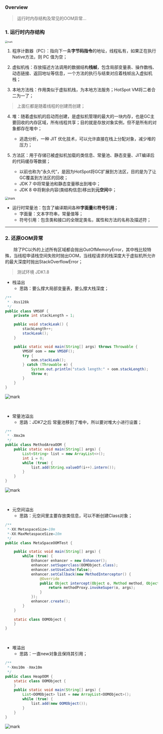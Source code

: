 ### 0verview

> 运行时内存结构及常见的OOM异常...

### 1. 运行时内存结构

<img src="D:/OneDrive/_mine/docsify/_img/fpI4PaPeoDLx.png" alt="mark" style="zoom:50%;" />

1. 程序计数器（PC）：指向下一条**字节码指令**的地址，线程私有，如果正在执行Native方法，则 PC 值为空；
   <br/>


2. 虚拟机栈：存放描述方法调用的数据结构**栈帧**，包含局部变量表、操作数栈、动态链接、返回地址等信息，一个方法的执行与结束对应着栈帧出入虚拟机栈；
   <br/>
3. 本地方法栈：作用类似于虚拟机栈，为本地方法服务；HotSpot VM将二者合二为一了；
   <br/>


> 上面仨都是随着线程的创建而创建；<br/>


4. 堆：随着虚拟机的启动而创建，是虚拟机管理的最大的一块内存，也是GC主要回收的内存区域，所有线程共享；目的就是存放对象实例，但不是所有的对象都存在堆中；
   - 逃逸分析，一种 JIT 优化技术，可以允许直接在栈上分配对象，减少堆的压力；
     <br/>

5. 方法区：用于存储已被虚拟机加载的类信息、常量池、静态变量、JIT编译后的代码缓存等数据；
   - 以前也称为“永久代”，是因为HotSpot将GC扩展到方法区，目的是为了让GC覆盖到方法区的回收；
   - JDK 7 中将常量池和静态变量移出到堆中；
   - JDK 8 中将剩余内容(类结构信息)移出到**元空间**中；

<img src="D:/OneDrive/_mine/docsify/_img/xygINplYKcFU.png" alt="mark" style="zoom: 67%;" />
<br/>

- 运行时常量池：包含了编译期间各种**字面量**和**符号引用**；
  - 字面量：文本字符串，常量值等；
  - 符号引用：包含类和接口的全限定类名，属性和方法的名称及描述符；



---

### 2. 还原OOM异常

　　除了PC以外的上述所有区域都会抛出OutOfMemoryError，其中栈比较特殊，当线程申请栈空间失败时抛出OOM，当线程请求的栈深度大于虚拟机所允许的最大深度时抛出StackOverflowError；

> 测试环境 JDK1.8

- 栈溢出
  - 思路：要么撑大局部变量表，要么撑大栈深度；

```java
/**
 * -Xss128k
 */
public class VMSOF {
    private int stackLength = 1;

    public void stackLeak() {
        stackLength++;
        stackLeak();
    }

    public static void main(String[] args) throws Throwable {
        VMSOF oom = new VMSOF();
        try {
            oom.stackLeak();
        } catch (Throwable e) {
            System.out.println("stack length:" + oom.stackLength);
            throw e;
        }
    }
}

```

![mark](D:/OneDrive/_mine/docsify/_img/QYIRTj94zyGe.png)

<br/>



- 常量池溢出
  - 思路：JDK7之后 常量池移到了堆中，所以要对堆大小进行设置；

```java
/**
 * -Xmx2m
 */
public class MethodAreaOOM {
    public static void main(String[] args) {
        List<String> list = new ArrayList<>();
        int i = 0;
        while (true) {
            list.add(String.valueOf(i++).intern());
        }
    }
}
```

![mark](D:/OneDrive/_mine/docsify/_img/NisOBtISSPoY.png)

<br/>

- 元空间溢出
  - 思路：元空间里主要存放类信息，可以不断创建Class对象；

```java
/**
 *-XX:MetaspaceSize=10m
 *-XX:MaxMetaspaceSize=10m
 */
public class MetaSpaceOOMTest {

    public static void main(String[] args) {
        while (true) {
            Enhancer enhancer = new Enhancer();
            enhancer.setSuperclass(OOMObject.class);
            enhancer.setUseCache(false);
            enhancer.setCallback(new MethodInterceptor() {
                @Override
                public Object intercept(Object o, Method method, Object[] objects, MethodProxy methodProxy) throws Throwable {
                    return methodProxy.invokeSuper(o, args);
                }
            });
            enhancer.create();
        }
    }
    
    static class OOMObject {
    }
}
```



<br/>

- 堆溢出
  - 思路：一直new对象且保持其引用；

```java
/**
 *-Xms10m -Xmx10m
 */
public class HeapOOM {
    static class OOMObject {
    }
    public static void main(String[] args) {
        List<OOMObject> list = new ArrayList<OOMObject>();
        while (true) {
            list.add(new OOMObject());
        }
    }
}
```

![mark](D:/OneDrive/_mine/docsify/_img/2Vba35K8EFK1.png)
